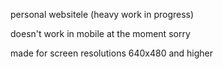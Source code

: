 personal websitele (heavy work in progress)

doesn't work in mobile at the moment sorry

made for screen resolutions 640x480 and higher
